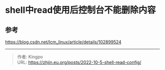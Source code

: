 # shell中read使用后控制台不能删除内容


<!--more-->


## 参考
https://blog.csdn.net/lcm_linux/article/details/102899524

---

> 作者: Kingpo  
> URL: https://zhjin.eu.org/posts/2022-10-5-shell-read-config/  

